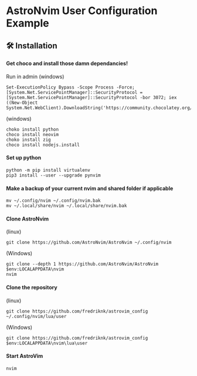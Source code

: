# AstroNvim User Configuration Example

## 🛠️ Installation

#### Get choco and install those damn dependancies! 
Run in admin  (windows)
```shell
Set-ExecutionPolicy Bypass -Scope Process -Force; [System.Net.ServicePointManager]::SecurityProtocol = [System.Net.ServicePointManager]::SecurityProtocol -bor 3072; iex ((New-Object System.Net.WebClient).DownloadString('https://community.chocolatey.org/install.ps1'))
```
 (windows)
 
```shell
choko install python
choco install neovim
choko install zig
choco install nodejs.install
```
#### Set up python
```shell
python -m pip install virtualenv
pip3 install --user --upgrade pynvim
```


#### Make a backup of your current nvim and shared folder if applicable

```shell
mv ~/.config/nvim ~/.config/nvim.bak
mv ~/.local/share/nvim ~/.local/share/nvim.bak
```

#### Clone AstroNvim
(linux)
```shell
git clone https://github.com/AstroNvim/AstroNvim ~/.config/nvim
```
(Windows)
```shell
git clone --depth 1 https://github.com/AstroNvim/AstroNvim $env:LOCALAPPDATA\nvim
nvim
```

#### Clone the repository
(linux)
```shell
git clone https://github.com/fredriknk/astrovim_config ~/.config/nvim/lua/user
```
(Windows)
```shell
git clone https://github.com/fredriknk/astrovim_config  $env:LOCALAPPDATA\nvim\lua\user
```

#### Start AstroVim

```shell
nvim
```
